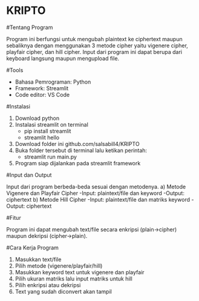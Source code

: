 # KRIPTO

#Tentang Program

Program ini berfungsi untuk mengubah plaintext ke ciphertext maupun sebaliknya dengan menggunakan 3 metode cipher yaitu vigenere cipher, playfair cipher, dan hill cipher. Input dari program ini dapat berupa dari keyboard langsung maupun mengupload file.

#Tools
 - Bahasa Pemrograman: Python
 - Framework: Streamlit
 - Code editor: VS Code

#Instalasi
1) Download python
2) Instalasi streamlit on terminal
   - pip install streamlit
   - streamlit hello
3) Download folder ini github.com/salsabill4/KRIPTO
5) Buka folder tersebut di terminal lalu ketikan perintah:
   - streamlit run main.py
6) Program siap dijalankan pada streamlit framework

#Input dan Output

Input dari program berbeda-beda sesuai dengan metodenya.
a) Metode Vigenere dan Playfair Cipher
  -Input: plaintext/file dan keyword
  -Output: ciphertext
b) Metode Hill Cipher
  -Input: plaintext/file dan matriks keyword
  -Output: ciphertext

#Fitur

Program ini dapat mengubah text/file secara enkripsi (plain->cipher) maupun dekripsi (cipher->plain).

#Cara Kerja Program
1) Masukkan text/file
2) Pilih metode (vigenere/playfair/hill)
3) Masukkan keyword text untuk vigenere dan playfair
4) Pilih ukuran matriks lalu input matriks untuk hill
5) Pilih enkripsi atau dekripsi
6) Text yang sudah diconvert akan tampil
